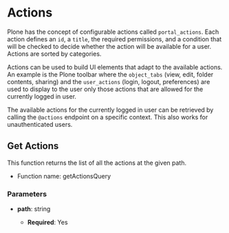 # Actions

Plone has the concept of configurable actions called `portal_actions`.
Each action defines an `id`, a `title`, the required permissions, and a condition that will be checked to decide whether the action will be available for a user.
Actions are sorted by categories.

Actions can be used to build UI elements that adapt to the available actions.
An example is the Plone toolbar where the `object_tabs` (view, edit, folder contents, sharing) and the `user_actions` (login, logout, preferences) are used to display to the user only those actions that are allowed for the currently logged in user.

The available actions for the currently logged in user can be retrieved by calling the `@actions` endpoint on a specific context.
This also works for unauthenticated users.

## Get Actions

This function returns the list of all the actions at the given path.

- Function name: getActionsQuery

### Parameters

- **path**: string

  - **Required**: Yes
